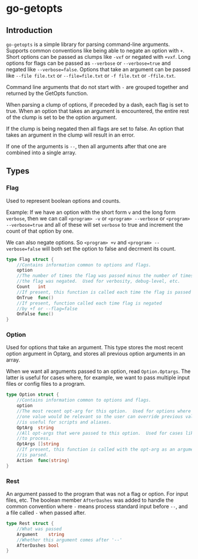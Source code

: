# go-getopts
## Introduction
`go-getopts` is a simple library for parsing command-line arguments.  Supports common
conventions like being able to negate an option with `+`.  Short options can
be passed as clumps like `-vxf` or negated with `+vxf`.  Long options for
flags can be passed as `--verbose` or `--verbose=true` and negated like
`--verbose=false`.  Options that take an argument can be passed like
`--file file.txt` or `--file=file.txt` or `-f file.txt` or `-ffile.txt`.

Command line arguments that do not start with `-` are grouped together and
returned by the GetOpts function.

When parsing a clump of options, if preceded by a dash, each flag is set to
true.  When an option that takes an argument is encountered, the entire rest
of the clump is set to be the option argument.

If the clump is being negated then all flags are set to false.  An option that
takes an argument in the clump will result in an error.

If one of the arguments is `--`, then all arguments after that one are
combined into a single array.

## Types
### Flag
Used to represent boolean options and counts.

Example:  If we have an option with the short form `v` and the long form
`verbose`, then we can call `<program> -v` or `<program> --verbose` or
`<program> --verbose=true` and all of these will set `verbose` to true and
increment the count of that option by one.

We can also negate options.  So `<program> +v` and `<program> --verbose=false`
will both set the option to false and decrment its count.

```go
type Flag struct {
	//Contains information common to options and flags.
	option
	//The number of times the flag was passed minus the number of times
	//the flag was negated.  Used for verbosity, debug-level, etc.
	Count	int
	//If present, this function is called each time the flag is passed
	OnTrue	func()
	//If present, function called each time flag is negated
	//by +f or --flag=false
	OnFalse	func()
}

```

### Option
Used for options that take an argument.  This type stores the most recent
option argument in Optarg, and stores all previous option arguments in an
array.

When we want all arguments passed to an option, read
`Option.Optargs`.  The latter is useful for cases where, for example, we want
to pass multiple input files or config files to a program.

```go
type Option struct {
	//Contains information common to options and flags.
	option
	//The most recent opt-arg for this option.  Used for options where only
	//one value would be relevant so the user can override previous values.  This
	//is useful for scripts and aliases.
	OptArg	string
	//All opt-args that were passed to this option.  Used for cases like passing files
	//to process.
	OptArgs	[]string
	//If present, this function is called with the opt-arg as an argument as soon as it
	//is parsed.
	Action	func(string)
}

```

### Rest
An argument passed to the program that was not a flag or option.  For input
files, etc.  The boolean member `AfterDashes` was added to handle the common
convention where `-` means process standard input before `--`, and a file
called `-` when passed after.

```go
type Rest struct {
	//What was passed
	Argument	string
	//Whether this argument comes after '--'
	AfterDashes	bool
}

```
